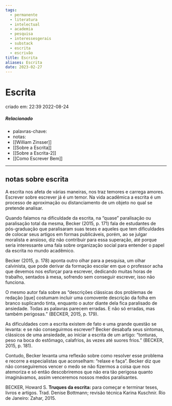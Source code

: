 ```yaml
---
tags:
  - permanente
  - literatura
  - intelectual
  - academia
  - pesquisa
  - interessesgerais
  - substack
  - escrita
  - escrivão
title: Escrita
aliases: Escrita
date: 2023-02-27
---
```


# Escrita

criado em: 22:39 2022-08-24

##### Relacionado

- palavras-chave: 
- notas: 
- [[William Zinsser]]
- [[Sobre a Escrita]] 
- [[Sobre a Escrita-2]]
- [[Como Escrever Bem]]

---

## notas sobre escrita

A escrita nos afeta de várias maneiras, nos traz temores e carrega amores. Escrever sobre escrever já é um temor. Na vida acadêmica a escrita é um processo de aproximação ou distanciamento de um objeto no qual se pretende analisar.

Quando falamos na dificuldade da escrita, na “quase” paralisação ou paralisação total da mesma, Becker (2015, p. 171) fala de estudantes de pós-graduação que paralisaram suas teses e aqueles que tem dificuldades de colocar seus artigos em formas publicáveis, porém, ao se julgar moralista e ansioso, diz não contribuir para essa superação, até porque seria interessante uma fala sobre organização social para entender o papel da escrita no mundo acadêmico.

Becker (2015, p. 178) aponta outro olhar para a pesquisa, um olhar calvinista, que pode derivar da formação escolar em que o professor acha que devemos nos esforçar para escrever, dedicando muitas horas de trabalho, sentados à mesa, sofrendo sem conseguir escrever, isso não funciona.

O mesmo autor fala sobre as “descrições clássicas dos problemas de redação [que] costumam incluir uma comovente descrição da folha em branco suplicando tinta, enquanto o autor diante dela fica paralisado de ansiedade. Todas as palavras parecem erradas. E não só erradas, mas também perigosas.” (BECKER, 2015, p. 179).

As dificuldades com a escrita existem de fato e uma grande questão se levanta: e se não conseguirmos escrever? Becker desabafa seus sintomas, clássicos de uma ansiedade, ao iniciar a escrita de um artigo: “tonturas, peso na boca do estômago, calafrios, às vezes até suores frios.” (BECKER, 2015, p. 181).

Contudo, Becker levanta uma reflexão sobre como resolver esse problema e recorre a especialistas que aconselham: “relaxe e faça”. Becker diz que não conseguiremos vencer o medo se não fizermos a coisa que nos atemoriza e só então descobriremos que não era tão perigosa quanto imaginávamos, assim venceremos nossos medos paralisantes.

BECKER, Howard S. **Truques da escrita:** para começar e terminar teses, livros e artigos. Trad. Denise Bottmann; revisão técnica Karina Kuschnir. Rio de Janeiro: Zahar, 2015.
